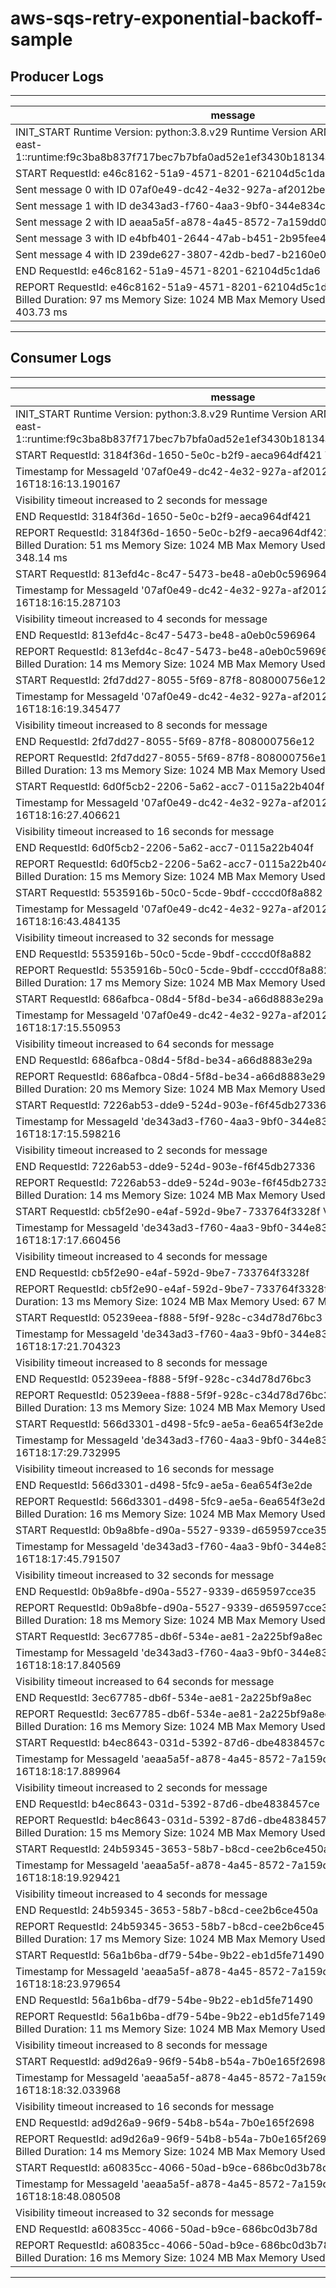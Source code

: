 # aws-sqs-retry-exponential-backoff-sample

## Producer Logs

---

| message                                                                                                                                                               |
| --------------------------------------------------------------------------------------------------------------------------------------------------------------------- |
| INIT_START Runtime Version: python:3.8.v29 Runtime Version ARN: arn:aws:lambda:us-east-1::runtime:f9c3ba8b837f717bec7b7bfa0ad52e1ef3430b18134a4e29a8a2a19442f0f7a2    |
| START RequestId: e46c8162-51a9-4571-8201-62104d5c1da6 Version: $LATEST                                                                                                |
| Sent message 0 with ID 07af0e49-dc42-4e32-927a-af2012be7970                                                                                                           |
| Sent message 1 with ID de343ad3-f760-4aa3-9bf0-344e834cc413                                                                                                           |
| Sent message 2 with ID aeaa5a5f-a878-4a45-8572-7a159dd03bdb                                                                                                           |
| Sent message 3 with ID e4bfb401-2644-47ab-b451-2b95fee4df6d                                                                                                           |
| Sent message 4 with ID 239de627-3807-42db-bed7-b2160e0d41a0                                                                                                           |
| END RequestId: e46c8162-51a9-4571-8201-62104d5c1da6                                                                                                                   |
| REPORT RequestId: e46c8162-51a9-4571-8201-62104d5c1da6 Duration: 96.00 ms Billed Duration: 97 ms Memory Size: 1024 MB Max Memory Used: 66 MB Init Duration: 403.73 ms |

---

## Consumer Logs

---

| message                                                                                                                                                               |
| --------------------------------------------------------------------------------------------------------------------------------------------------------------------- |
| INIT_START Runtime Version: python:3.8.v29 Runtime Version ARN: arn:aws:lambda:us-east-1::runtime:f9c3ba8b837f717bec7b7bfa0ad52e1ef3430b18134a4e29a8a2a19442f0f7a2    |
| START RequestId: 3184f36d-1650-5e0c-b2f9-aeca964df421 Version: $LATEST                                                                                                |
| Timestamp for MessageId '07af0e49-dc42-4e32-927a-af2012be7970': 2023-10-16T18:16:13.190167                                                                            |
| Visibility timeout increased to 2 seconds for message                                                                                                                 |
| END RequestId: 3184f36d-1650-5e0c-b2f9-aeca964df421                                                                                                                   |
| REPORT RequestId: 3184f36d-1650-5e0c-b2f9-aeca964df421 Duration: 50.17 ms Billed Duration: 51 ms Memory Size: 1024 MB Max Memory Used: 66 MB Init Duration: 348.14 ms |
| START RequestId: 813efd4c-8c47-5473-be48-a0eb0c596964 Version: $LATEST                                                                                                |
| Timestamp for MessageId '07af0e49-dc42-4e32-927a-af2012be7970': 2023-10-16T18:16:15.287103                                                                            |
| Visibility timeout increased to 4 seconds for message                                                                                                                 |
| END RequestId: 813efd4c-8c47-5473-be48-a0eb0c596964                                                                                                                   |
| REPORT RequestId: 813efd4c-8c47-5473-be48-a0eb0c596964 Duration: 13.85 ms Billed Duration: 14 ms Memory Size: 1024 MB Max Memory Used: 67 MB                          |
| START RequestId: 2fd7dd27-8055-5f69-87f8-808000756e12 Version: $LATEST                                                                                                |
| Timestamp for MessageId '07af0e49-dc42-4e32-927a-af2012be7970': 2023-10-16T18:16:19.345477                                                                            |
| Visibility timeout increased to 8 seconds for message                                                                                                                 |
| END RequestId: 2fd7dd27-8055-5f69-87f8-808000756e12                                                                                                                   |
| REPORT RequestId: 2fd7dd27-8055-5f69-87f8-808000756e12 Duration: 12.65 ms Billed Duration: 13 ms Memory Size: 1024 MB Max Memory Used: 67 MB                          |
| START RequestId: 6d0f5cb2-2206-5a62-acc7-0115a22b404f Version: $LATEST                                                                                                |
| Timestamp for MessageId '07af0e49-dc42-4e32-927a-af2012be7970': 2023-10-16T18:16:27.406621                                                                            |
| Visibility timeout increased to 16 seconds for message                                                                                                                |
| END RequestId: 6d0f5cb2-2206-5a62-acc7-0115a22b404f                                                                                                                   |
| REPORT RequestId: 6d0f5cb2-2206-5a62-acc7-0115a22b404f Duration: 14.02 ms Billed Duration: 15 ms Memory Size: 1024 MB Max Memory Used: 67 MB                          |
| START RequestId: 5535916b-50c0-5cde-9bdf-ccccd0f8a882 Version: $LATEST                                                                                                |
| Timestamp for MessageId '07af0e49-dc42-4e32-927a-af2012be7970': 2023-10-16T18:16:43.484135                                                                            |
| Visibility timeout increased to 32 seconds for message                                                                                                                |
| END RequestId: 5535916b-50c0-5cde-9bdf-ccccd0f8a882                                                                                                                   |
| REPORT RequestId: 5535916b-50c0-5cde-9bdf-ccccd0f8a882 Duration: 16.39 ms Billed Duration: 17 ms Memory Size: 1024 MB Max Memory Used: 67 MB                          |
| START RequestId: 686afbca-08d4-5f8d-be34-a66d8883e29a Version: $LATEST                                                                                                |
| Timestamp for MessageId '07af0e49-dc42-4e32-927a-af2012be7970': 2023-10-16T18:17:15.550953                                                                            |
| Visibility timeout increased to 64 seconds for message                                                                                                                |
| END RequestId: 686afbca-08d4-5f8d-be34-a66d8883e29a                                                                                                                   |
| REPORT RequestId: 686afbca-08d4-5f8d-be34-a66d8883e29a Duration: 19.25 ms Billed Duration: 20 ms Memory Size: 1024 MB Max Memory Used: 67 MB                          |
| START RequestId: 7226ab53-dde9-524d-903e-f6f45db27336 Version: $LATEST                                                                                                |
| Timestamp for MessageId 'de343ad3-f760-4aa3-9bf0-344e834cc413': 2023-10-16T18:17:15.598216                                                                            |
| Visibility timeout increased to 2 seconds for message                                                                                                                 |
| END RequestId: 7226ab53-dde9-524d-903e-f6f45db27336                                                                                                                   |
| REPORT RequestId: 7226ab53-dde9-524d-903e-f6f45db27336 Duration: 13.34 ms Billed Duration: 14 ms Memory Size: 1024 MB Max Memory Used: 67 MB                          |
| START RequestId: cb5f2e90-e4af-592d-9be7-733764f3328f Version: $LATEST                                                                                                |
| Timestamp for MessageId 'de343ad3-f760-4aa3-9bf0-344e834cc413': 2023-10-16T18:17:17.660456                                                                            |
| Visibility timeout increased to 4 seconds for message                                                                                                                 |
| END RequestId: cb5f2e90-e4af-592d-9be7-733764f3328f                                                                                                                   |
| REPORT RequestId: cb5f2e90-e4af-592d-9be7-733764f3328f Duration: 12.42 ms Billed Duration: 13 ms Memory Size: 1024 MB Max Memory Used: 67 MB                          |
| START RequestId: 05239eea-f888-5f9f-928c-c34d78d76bc3 Version: $LATEST                                                                                                |
| Timestamp for MessageId 'de343ad3-f760-4aa3-9bf0-344e834cc413': 2023-10-16T18:17:21.704323                                                                            |
| Visibility timeout increased to 8 seconds for message                                                                                                                 |
| END RequestId: 05239eea-f888-5f9f-928c-c34d78d76bc3                                                                                                                   |
| REPORT RequestId: 05239eea-f888-5f9f-928c-c34d78d76bc3 Duration: 12.32 ms Billed Duration: 13 ms Memory Size: 1024 MB Max Memory Used: 67 MB                          |
| START RequestId: 566d3301-d498-5fc9-ae5a-6ea654f3e2de Version: $LATEST                                                                                                |
| Timestamp for MessageId 'de343ad3-f760-4aa3-9bf0-344e834cc413': 2023-10-16T18:17:29.732995                                                                            |
| Visibility timeout increased to 16 seconds for message                                                                                                                |
| END RequestId: 566d3301-d498-5fc9-ae5a-6ea654f3e2de                                                                                                                   |
| REPORT RequestId: 566d3301-d498-5fc9-ae5a-6ea654f3e2de Duration: 15.04 ms Billed Duration: 16 ms Memory Size: 1024 MB Max Memory Used: 67 MB                          |
| START RequestId: 0b9a8bfe-d90a-5527-9339-d659597cce35 Version: $LATEST                                                                                                |
| Timestamp for MessageId 'de343ad3-f760-4aa3-9bf0-344e834cc413': 2023-10-16T18:17:45.791507                                                                            |
| Visibility timeout increased to 32 seconds for message                                                                                                                |
| END RequestId: 0b9a8bfe-d90a-5527-9339-d659597cce35                                                                                                                   |
| REPORT RequestId: 0b9a8bfe-d90a-5527-9339-d659597cce35 Duration: 17.53 ms Billed Duration: 18 ms Memory Size: 1024 MB Max Memory Used: 68 MB                          |
| START RequestId: 3ec67785-db6f-534e-ae81-2a225bf9a8ec Version: $LATEST                                                                                                |
| Timestamp for MessageId 'de343ad3-f760-4aa3-9bf0-344e834cc413': 2023-10-16T18:18:17.840569                                                                            |
| Visibility timeout increased to 64 seconds for message                                                                                                                |
| END RequestId: 3ec67785-db6f-534e-ae81-2a225bf9a8ec                                                                                                                   |
| REPORT RequestId: 3ec67785-db6f-534e-ae81-2a225bf9a8ec Duration: 15.49 ms Billed Duration: 16 ms Memory Size: 1024 MB Max Memory Used: 68 MB                          |
| START RequestId: b4ec8643-031d-5392-87d6-dbe4838457ce Version: $LATEST                                                                                                |
| Timestamp for MessageId 'aeaa5a5f-a878-4a45-8572-7a159dd03bdb': 2023-10-16T18:18:17.889964                                                                            |
| Visibility timeout increased to 2 seconds for message                                                                                                                 |
| END RequestId: b4ec8643-031d-5392-87d6-dbe4838457ce                                                                                                                   |
| REPORT RequestId: b4ec8643-031d-5392-87d6-dbe4838457ce Duration: 14.27 ms Billed Duration: 15 ms Memory Size: 1024 MB Max Memory Used: 68 MB                          |
| START RequestId: 24b59345-3653-58b7-b8cd-cee2b6ce450a Version: $LATEST                                                                                                |
| Timestamp for MessageId 'aeaa5a5f-a878-4a45-8572-7a159dd03bdb': 2023-10-16T18:18:19.929421                                                                            |
| Visibility timeout increased to 4 seconds for message                                                                                                                 |
| END RequestId: 24b59345-3653-58b7-b8cd-cee2b6ce450a                                                                                                                   |
| REPORT RequestId: 24b59345-3653-58b7-b8cd-cee2b6ce450a Duration: 16.09 ms Billed Duration: 17 ms Memory Size: 1024 MB Max Memory Used: 68 MB                          |
| START RequestId: 56a1b6ba-df79-54be-9b22-eb1d5fe71490 Version: $LATEST                                                                                                |
| Timestamp for MessageId 'aeaa5a5f-a878-4a45-8572-7a159dd03bdb': 2023-10-16T18:18:23.979654                                                                            |
| END RequestId: 56a1b6ba-df79-54be-9b22-eb1d5fe71490                                                                                                                   |
| REPORT RequestId: 56a1b6ba-df79-54be-9b22-eb1d5fe71490 Duration: 10.85 ms Billed Duration: 11 ms Memory Size: 1024 MB Max Memory Used: 68 MB                          |
| Visibility timeout increased to 8 seconds for message                                                                                                                 |
| START RequestId: ad9d26a9-96f9-54b8-b54a-7b0e165f2698 Version: $LATEST                                                                                                |
| Timestamp for MessageId 'aeaa5a5f-a878-4a45-8572-7a159dd03bdb': 2023-10-16T18:18:32.033968                                                                            |
| Visibility timeout increased to 16 seconds for message                                                                                                                |
| END RequestId: ad9d26a9-96f9-54b8-b54a-7b0e165f2698                                                                                                                   |
| REPORT RequestId: ad9d26a9-96f9-54b8-b54a-7b0e165f2698 Duration: 13.07 ms Billed Duration: 14 ms Memory Size: 1024 MB Max Memory Used: 68 MB                          |
| START RequestId: a60835cc-4066-50ad-b9ce-686bc0d3b78d Version: $LATEST                                                                                                |
| Timestamp for MessageId 'aeaa5a5f-a878-4a45-8572-7a159dd03bdb': 2023-10-16T18:18:48.080508                                                                            |
| Visibility timeout increased to 32 seconds for message                                                                                                                |
| END RequestId: a60835cc-4066-50ad-b9ce-686bc0d3b78d                                                                                                                   |
| REPORT RequestId: a60835cc-4066-50ad-b9ce-686bc0d3b78d Duration: 15.81 ms Billed Duration: 16 ms Memory Size: 1024 MB Max Memory Used: 68 MB                          |

---
